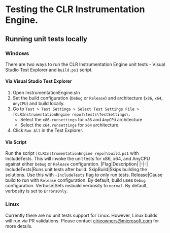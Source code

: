 # Testing the CLR Instrumentation Engine.

## Running unit tests locally

### Windows

There are two ways to run the CLR Instrumentation Engine unit tests - Visual Studio Test Explorer and `build.ps1` script.

#### Via Visual Studio Test Explorer

1. Open InstrumentationEngine.sln
2. Set the build configuration (`Debug` or `Release`) and architecture (`x86`, `x64`, `AnyCPU`) and build locally.
3. Go to `Test > Test Settings > Select Test Settings File > [CLRInstrumentationEngine repo]\tests\TestSettings\`.
    - Select the `x86.runsettings` for `x86` and `AnyCPU` architecture
    - Select the `x64.runsettings` for `x64` architecture.
4. Click `Run All` in the Test Explorer.


#### Via Script

Run the script `[CLRInstrumentationEngine repo]\build.ps1` with IncludeTests. This will invoke the unit tests for x86, x64, and AnyCPU against either `Debug` or `Release` configuration.
|Flag|Description|
|-|-|
IncludeTests|Runs unit tests after build.
SkipBuild|Skips building the solutions. Use this with `-IncludeTests` flag to only run tests.
Release|Cause build to run with `Release` configuration. By default, build uses `Debug` configuration.
Verbose|Sets msbuild verbosity to `normal`. By default, verbosity is set to `ErrorsOnly`.

### Linux

Currently there are no unit tests support for Linux. However, Linux builds will run via PR validations. Please contact clrieowners@microsoft.com for more details.